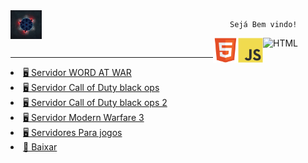 
<img src= "Banner.gif" width = "10%" align= "left">

                                              Sejá Bem vindo!

  <img src="https://camo.githubusercontent.com/7db5976e41b787c96bf18219124761b6f6ab93e8cda559c4b06ce7099ad3513b/68747470733a2f2f696d672e736869656c64732e696f2f62616467652f57696e646f77732d626c61636b3f7374796c653d666f722d7468652d6261646765266c6f676f3d57696e646f7773" title="HTML5" alt="HTML" width="100" align= "right" height="42"/>&nbsp;
  <img src="https://github.com/devicons/devicon/blob/master/icons/javascript/javascript-original.svg" title="JavaScript" alt="JavaScript" align= "right" width="40" height="40"/>&nbsp;
  <img src="https://github.com/devicons/devicon/blob/master/icons/html5/html5-original.svg" title="HTML5" alt="HTML" width="40" align= "right" height="40"/>&nbsp;
  
_ _ _

<li><a class="link_name" href="https://github.com/HACKS-EXE/HACKS-EXE/tree/main/PLUTONIUM/WORD%20AT%20WAR/SERVIDORES">🖥 Servidor WORD AT WAR</a></li>

<li><a class="link_name" href="https://github.com/HACKS-EXE/HACKS-EXE/tree/main/PLUTONIUM/CALL%20OF%20DUTY%20BLACK%20OPS/SERVIDORES">🖥 Servidor Call of Duty black ops</a></li>

<li><a class="link_name" href="https://github.com/HACKS-EXE/HACKS-EXE/tree/main/PLUTONIUM/CALL%20OF%20DUTY%20BLACK%20OPS%202/SERVIDORES">🖥 Servidor Call of Duty black ops 2</a></li>

<li><a class="link_name" href="https://github.com/HACKS-EXE/HACKS-EXE/tree/main/PLUTONIUM/MODERN%20WARFARE%203/SERVIDORES/MULTIJOGADOR">🖥 Servidor Modern Warfare 3</a></li>

<li><a class="link_name" href="https://github.com/HACKS-EXE/HACKS-EXE/tree/main/PLUTONIUM">🖥 Servidores Para jogos</a></li>

<li><a class="link_name" href="https://github.com/HACKS-EXE/SERVIDORES/releases/tag/Servidores">🚀 Baixar</a></li>
